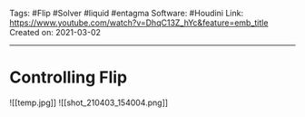 Tags: #Flip #Solver #liquid #entagma
Software: #Houdini 
Link: https://www.youtube.com/watch?v=DhqC13Z_hYc&feature=emb_title
Created on: 2021-03-02
___________________________________
# Controlling Flip
![[temp.jpg]]
![[shot_210403_154004.png]]